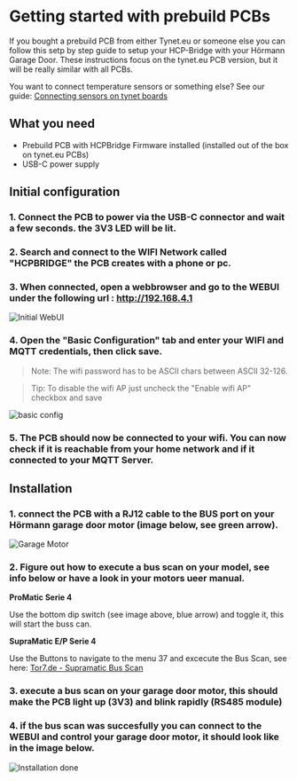 # Getting started with prebuild PCBs

If you bought a prebuild PCB from either Tynet.eu or someone else you can follow this setp by step guide to setup your HCP-Bridge with your Hörmann Garage Door.
These instructions focus on the tynet.eu PCB version, but it will be really similar with all PCBs.

You want to connect temperature sensors or something else? See our guide: [Connecting sensors on tynet boards](connecting_sensors_prebuild_pcbs.md)

## What you need

* Prebuild PCB with HCPBridge Firmware installed (installed out of the box on tynet.eu PCBs)
* USB-C power supply

## Initial configuration

### 1. Connect the PCB to power via the USB-C connector and wait a few seconds. the 3V3 LED will be lit.
### 2. Search and connect to the WIFI Network called "HCPBRIDGE" the PCB creates with a phone or pc.
### 3. When connected, open a webbrowser and go to the WEBUI under the following url : http://192.168.4.1

![Initial WebUI](Images/webui_initial_ui.png)

### 4. Open the "Basic Configuration" tab and enter your WIFI and MQTT credentials, then click save.

> Note: The wifi password has to be ASCII chars between ASCII 32-126.

> Tip: To disable the wifi AP just uncheck the "Enable wifi AP" checkbox and save

![basic config](Images/webui_basic_config.png)

### 5. The PCB should now be connected to your wifi. You can now check if it is reachable from your home network and if it connected to your MQTT Server.

## Installation

### 1. connect the PCB with a RJ12 cable to the BUS port on your Hörmann garage door motor (image below, see green arrow).

![Garage Motor](Images/antrieb-min.png)
   
### 2. Figure out how to execute a bus scan on your model, see info below or have a look in your motors ueer manual.

**ProMatic Serie 4**

Use the bottom dip switch (see image above, blue arrow) and toggle it, this will start the buss can.

**SupraMatic E/P Serie 4**

Use the Buttons to navigate to the menu 37 and excecute the Bus Scan, see here: [Tor7.de - Supramatic Bus Scan](https://www.tor7.de/news/bus-scan-beim-supramatic-serie-4-fehlercode-04-vermeiden)
  
### 3. execute a bus scan on your garage door motor, this should make the PCB light up (3V3) and blink rapidly (RS485 module)
### 4. if the bus scan was succesfully you can connect to the WEBUI and control your garage door motor, it should look like in the image below.

![Installation done](Images/webui_ready_and_installed.png)